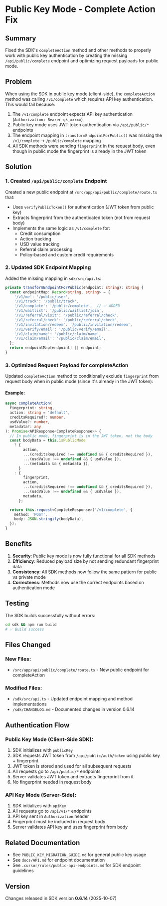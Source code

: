 # Public Key Mode - Complete Action Fix

## Summary

Fixed the SDK's `completeAction` method and other methods to properly work with public key authentication by creating the missing `/api/public/complete` endpoint and optimizing request payloads for public mode.

## Problem

When using the SDK in public key mode (client-side), the `completeAction` method was calling `/v1/complete` which requires API key authentication. This would fail because:

1. The `/v1/complete` endpoint expects API key authentication (`Authorization: Bearer gk_xxxxx`)
2. Public key mode uses JWT token authentication via `/api/public/*` endpoints
3. The endpoint mapping in `transformEndpointForPublic()` was missing the `/v1/complete` → `/public/complete` mapping
4. All SDK methods were sending `fingerprint` in the request body, even though in public mode the fingerprint is already in the JWT token

## Solution

### 1. Created `/api/public/complete` Endpoint

Created a new public endpoint at `/src/app/api/public/complete/route.ts` that:
- Uses `verifyPublicToken()` for authentication (JWT token from public key)
- Extracts fingerprint from the authenticated token (not from request body)
- Implements the same logic as `/v1/complete` for:
  - Credit consumption
  - Action tracking
  - USD value tracking
  - Referral claim processing
  - Policy-based and custom credit requirements

### 2. Updated SDK Endpoint Mapping

Added the missing mapping in `sdk/src/api.ts`:

```typescript
private transformEndpointForPublic(endpoint: string): string {
  const endpointMap: Record<string, string> = {
    '/v1/me': '/public/user',
    '/v1/track': '/public/track',
    '/v1/complete': '/public/complete',  // ✅ ADDED
    '/v1/waitlist': '/public/waitlist/join',
    '/v1/referral/visit': '/public/referral/check',
    '/v1/referral/check': '/public/referral/check',
    '/v1/invitation/redeem': '/public/invitation/redeem',
    '/v1/verify/email': '/public/verify/email',
    '/v1/claim/name': '/public/claim/name',
    '/v1/claim/email': '/public/claim/email',
  };
  return endpointMap[endpoint] || endpoint;
}
```

### 3. Optimized Request Payload for completeAction

Updated `completeAction` method to conditionally exclude `fingerprint` from request body when in public mode (since it's already in the JWT token):

#### Example:

```typescript
async completeAction(
  fingerprint: string,
  action: string = 'default',
  creditsRequired?: number,
  usdValue?: number,
  metadata?: any
): Promise<APIResponse<CompleteResponse>> {
  // In public mode, fingerprint is in the JWT token, not the body
  const bodyData = this.isPublicMode 
    ? {
        action,
        ...(creditsRequired !== undefined && { creditsRequired }),
        ...(usdValue !== undefined && { usdValue }),
        ...(metadata && { metadata }),
      }
    : {
        fingerprint,
        action,
        ...(creditsRequired !== undefined && { creditsRequired }),
        ...(usdValue !== undefined && { usdValue }),
        metadata,
      };

  return this.request<CompleteResponse>('/v1/complete', {
    method: 'POST',
    body: JSON.stringify(bodyData),
  });
}
```

## Benefits

1. **Security**: Public key mode is now fully functional for all SDK methods
2. **Efficiency**: Reduced payload size by not sending redundant fingerprint data
3. **Consistency**: All SDK methods now follow the same pattern for public vs private mode
4. **Correctness**: Methods now use the correct endpoints based on authentication mode

## Testing

The SDK builds successfully without errors:
```bash
cd sdk && npm run build
# ✅ Build success
```

## Files Changed

### New Files:
- `/src/app/api/public/complete/route.ts` - New public endpoint for completeAction

### Modified Files:
- `/sdk/src/api.ts` - Updated endpoint mapping and method implementations
- `/sdk/CHANGELOG.md` - Documented changes in version 0.6.14

## Authentication Flow

### Public Key Mode (Client-Side SDK):
1. SDK initializes with `publicKey`
2. SDK requests JWT token from `/api/public/auth/token` using public key + fingerprint
3. JWT token is stored and used for all subsequent requests
4. All requests go to `/api/public/*` endpoints
5. Server validates JWT token and extracts fingerprint from it
6. No fingerprint needed in request body

### API Key Mode (Server-Side):
1. SDK initializes with `apiKey`
2. All requests go to `/api/v1/*` endpoints
3. API key sent in `Authorization` header
4. Fingerprint must be included in request body
5. Server validates API key and uses fingerprint from body

## Related Documentation

- See `PUBLIC_KEY_MIGRATION_GUIDE.md` for general public key usage
- See `docs/API.md` for endpoint documentation
- See `.cursor/rules/public-api-endpoints.md` for SDK endpoint guidelines

## Version

Changes released in SDK version **0.6.14** (2025-10-07)
